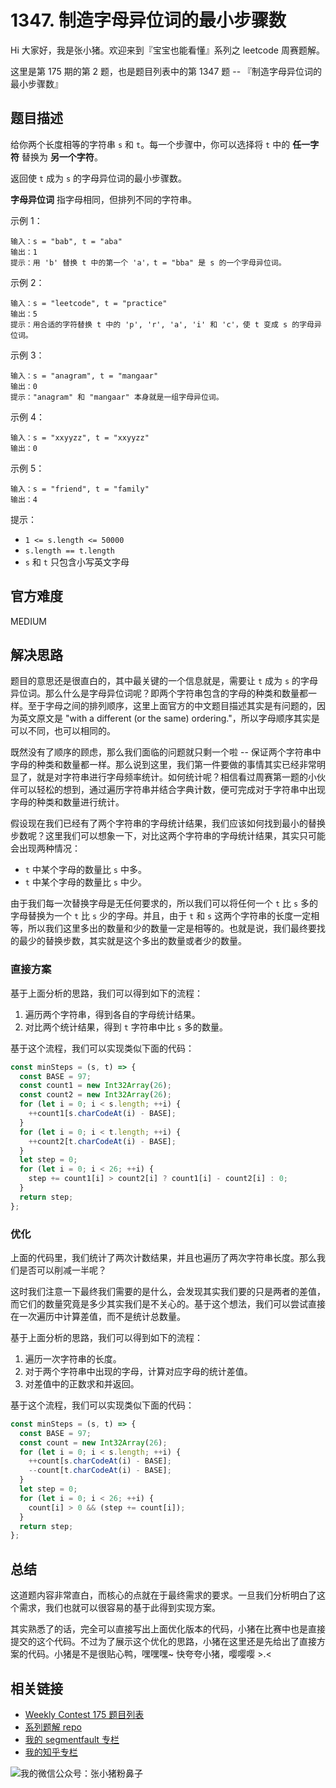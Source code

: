 # 1347. 制造字母异位词的最小步骤数

Hi 大家好，我是张小猪。欢迎来到『宝宝也能看懂』系列之 leetcode 周赛题解。

这里是第 175 期的第 2 题，也是题目列表中的第 1347 题 -- 『制造字母异位词的最小步骤数』

## 题目描述

给你两个长度相等的字符串 `s` 和 `t`。每一个步骤中，你可以选择将 `t` 中的 **任一字符** 替换为 **另一个字符**。

返回使 `t` 成为 `s` 的字母异位词的最小步骤数。

**字母异位词** 指字母相同，但排列不同的字符串。

示例 1：

```shell
输入：s = "bab", t = "aba"
输出：1
提示：用 'b' 替换 t 中的第一个 'a'，t = "bba" 是 s 的一个字母异位词。
```

示例 2：

```shell
输入：s = "leetcode", t = "practice"
输出：5
提示：用合适的字符替换 t 中的 'p', 'r', 'a', 'i' 和 'c'，使 t 变成 s 的字母异位词。
```

示例 3：

```shell
输入：s = "anagram", t = "mangaar"
输出：0
提示："anagram" 和 "mangaar" 本身就是一组字母异位词。
```

示例 4：

```shell
输入：s = "xxyyzz", t = "xxyyzz"
输出：0
```

示例 5：

```shell
输入：s = "friend", t = "family"
输出：4
```

提示：

- `1 <= s.length <= 50000`
- `s.length == t.length`
- `s` 和 `t` 只包含小写英文字母

## 官方难度

MEDIUM

## 解决思路

题目的意思还是很直白的，其中最关键的一个信息就是，需要让 `t` 成为 `s` 的字母异位词。那么什么是字母异位词呢？即两个字符串包含的字母的种类和数量都一样。至于字母之间的排列顺序，这里上面官方的中文题目描述其实是有问题的，因为英文原文是 "with a different (or the same) ordering."，所以字母顺序其实是可以不同，也可以相同的。

既然没有了顺序的顾虑，那么我们面临的问题就只剩一个啦 -- 保证两个字符串中字母的种类和数量都一样。那么说到这里，我们第一件要做的事情其实已经非常明显了，就是对字符串进行字母频率统计。如何统计呢？相信看过周赛第一题的小伙伴可以轻松的想到，通过遍历字符串并结合字典计数，便可完成对于字符串中出现字母的种类和数量进行统计。

假设现在我们已经有了两个字符串的字母统计结果，我们应该如何找到最小的替换步数呢？这里我们可以想象一下，对比这两个字符串的字母统计结果，其实只可能会出现两种情况：

- `t` 中某个字母的数量比 `s` 中多。
- `t` 中某个字母的数量比 `s` 中少。

由于我们每一次替换字母是无任何要求的，所以我们可以将任何一个 `t` 比 `s` 多的字母替换为一个 `t` 比 `s` 少的字母。并且，由于 `t` 和 `s` 这两个字符串的长度一定相等，所以我们这里多出的数量和少的数量一定是相等的。也就是说，我们最终要找的最少的替换步数，其实就是这个多出的数量或者少的数量。

### 直接方案

基于上面分析的思路，我们可以得到如下的流程：

1. 遍历两个字符串，得到各自的字母统计结果。
2. 对比两个统计结果，得到 `t` 字符串中比 `s` 多的数量。

基于这个流程，我们可以实现类似下面的代码：

```js
const minSteps = (s, t) => {
  const BASE = 97;
  const count1 = new Int32Array(26);
  const count2 = new Int32Array(26);
  for (let i = 0; i < s.length; ++i) {
    ++count1[s.charCodeAt(i) - BASE];
  }
  for (let i = 0; i < t.length; ++i) {
    ++count2[t.charCodeAt(i) - BASE];
  }
  let step = 0;
  for (let i = 0; i < 26; ++i) {
    step += count1[i] > count2[i] ? count1[i] - count2[i] : 0;
  }
  return step;
};
```

### 优化

上面的代码里，我们统计了两次计数结果，并且也遍历了两次字符串长度。那么我们是否可以削减一半呢？

这时我们注意一下最终我们需要的是什么，会发现其实我们要的只是两者的差值，而它们的数量究竟是多少其实我们是不关心的。基于这个想法，我们可以尝试直接在一次遍历中计算差值，而不是统计总数量。

基于上面分析的思路，我们可以得到如下的流程：

1. 遍历一次字符串的长度。
2. 对于两个字符串中出现的字母，计算对应字母的统计差值。
3. 对差值中的正数求和并返回。

基于这个流程，我们可以实现类似下面的代码：

```js
const minSteps = (s, t) => {
  const BASE = 97;
  const count = new Int32Array(26);
  for (let i = 0; i < s.length; ++i) {
    ++count[s.charCodeAt(i) - BASE];
    --count[t.charCodeAt(i) - BASE];
  }
  let step = 0;
  for (let i = 0; i < 26; ++i) {
    count[i] > 0 && (step += count[i]);
  }
  return step;
};
```

## 总结

这道题内容非常直白，而核心的点就在于最终需求的要求。一旦我们分析明白了这个需求，我们也就可以很容易的基于此得到实现方案。

其实熟悉了的话，完全可以直接写出上面优化版本的代码，小猪在比赛中也是直接提交的这个代码。不过为了展示这个优化的思路，小猪在这里还是先给出了直接方案的代码。小猪是不是很贴心鸭，嘿嘿嘿~ 快夸夸小猪，嘤嘤嘤 >.<

## 相关链接

- [Weekly Contest 175 题目列表](https://github.com/poppinlp/leetcode#weekly-contest-175)
- [系列题解 repo](https://github.com/poppinlp/leetcode)
- [我的 segmentfault 专栏](https://segmentfault.com/blog/zxzfbz)
- [我的知乎专栏](https://zhuanlan.zhihu.com/zxzfbz)

![我的微信公众号：张小猪粉鼻子](../resources/qrcode_green.jpeg)
